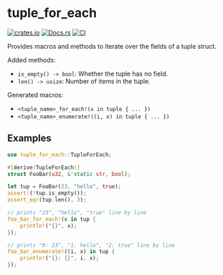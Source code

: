 # tuple_for_each

[![crates.io](https://img.shields.io/crates/v/tuple_for_each.svg)](https://crates.io/crates/tuple_for_each)
[![Docs.rs](https://docs.rs/tuple_for_each/badge.svg)](https://docs.rs/tuple_for_each)
[![CI](https://github.com/arceos-org/tuple_for_each/actions/workflows/ci.yml/badge.svg?branch=main)](https://github.com/arceos-org/tuple_for_each/actions/workflows/ci.yml)

Provides macros and methods to iterate over the fields of a tuple struct.

Added methods:
- `is_empty() -> bool`: Whether the tuple has no field.
- `len() -> usize`: Number of items in the tuple.

Generated macros:

- `<tuple_name>_for_each!(x in tuple { ... })`
- `<tuple_name>_enumerate!((i, x) in tuple { ... })`

## Examples

```rust
use tuple_for_each::TupleForEach;

#[derive(TupleForEach)]
struct FooBar(u32, &'static str, bool);

let tup = FooBar(23, "hello", true);
assert!(!tup.is_empty());
assert_eq!(tup.len(), 3);

// prints "23", "hello", "true" line by line
foo_bar_for_each!(x in tup {
    println!("{}", x);
});

// prints "0: 23", "1: hello", "2: true" line by line
foo_bar_enumerate!((i, x) in tup {
    println!("{}: {}", i, x);
});
```
